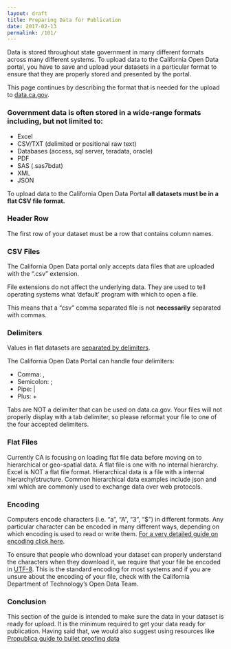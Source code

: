 ```yaml
---
layout: draft
title: Preparing Data for Publication
date: 2017-02-13
permalink: /101/
---
```


Data is stored throughout state government in many different formats across many different systems. To upload data to the California Open Data portal, you have to save and upload your datasets in a particular format to ensure that they are properly stored and presented by the portal. 

This page continues by describing the format that is needed for the upload to [data.ca.gov](data.ca.gov).

### Government data is often stored in a wide-range formats including, but not limited to:
- Excel
- CSV/TXT (delimited or positional raw text)
- Databases (access, sql server, teradata, oracle)
- PDF
- SAS (.sas7bdat)
- XML
- JSON

To upload data to the California Open Data Portal **all datasets must be in a flat CSV file format.**

### Header Row

The first row of your dataset must be a row that contains column names.

### CSV Files

The California Open Data portal only accepts data files that are uploaded with the “.csv” extension. 

File extensions do not affect the underlying data. They are used to tell operating systems what ‘default’ program with which to open a file. 

This means that a “csv” comma separated file is not **necessarily** separated with commas. 

### Delimiters

Values in flat datasets are [separated by delimiters](https://en.wikipedia.org/wiki/Delimiter-separated_values).

The California Open Data Portal can handle four delimiters: 
* Comma: ,
* Semicolon: ;
* Pipe: \|
* Plus: +

Tabs are NOT a delimiter that can be used on data.ca.gov. Your files will not properly display with a tab delimiter, so please reformat your file to one of the four accepted delimiters. 

### Flat Files

Currently CA is focusing on loading flat file data before moving on to hierarchical or geo-spatial data. 
A flat file is one with no internal hierarchy. Excel is NOT a flat file format.
Hierarchical data is a file with a internal hierarchy/structure. Common hierarchical data examples include json and xml which are commonly used to exchange data over web protocols. 

### Encoding
Computers encode characters (i.e. “a”, “A”, “3”, “$”) in different formats. Any particular character can be encoded in many different ways, depending on which encoding is used to read or write them. [For a very detailed guide on encoding click here](http://kunststube.net/encoding/).

To ensure that people who download your dataset can properly understand the characters when they download it, we require that your file be encoded in [UTF-8](https://en.wikipedia.org/wiki/UTF-8).
This is the standard encoding for most systems and if you are unsure about the encoding of your file, check with the California Department of Technology’s Open Data Team.

### Conclusion

This section of the guide is intended to make sure the data in your dataset is ready for upload. It is the minimum required to get your data ready for publication. Having said that, we would also suggest using resources like [Propublica guide to bullet proofing data](https://github.com/propublica/guides/blob/master/data-bulletproofing.md)